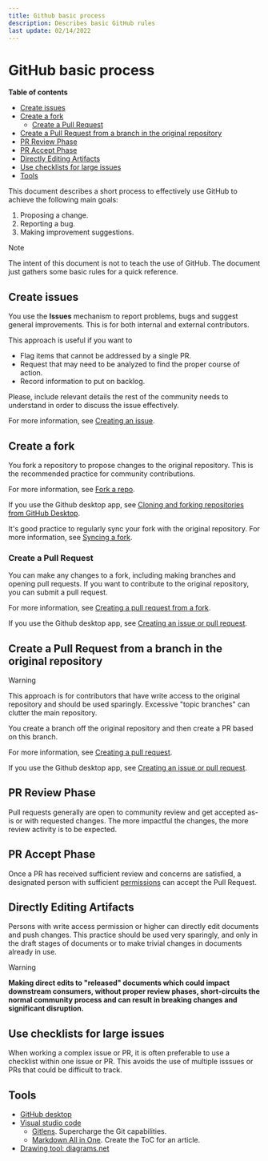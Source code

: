 ```yaml
---
title: Github basic process
description: Describes basic GitHub rules 
last update: 02/14/2022
---
```


# GitHub basic process

**Table of contents**
- [Create issues](#create-issues)
- [Create a fork](#create-a-fork)
  - [Create a Pull Request](#create-a-pull-request)
- [Create a Pull Request from a branch in the original repository](#create-a-pull-request-from-a-branch-in-the-original-repository)
- [PR Review Phase](#pr-review-phase)
- [PR Accept Phase](#pr-accept-phase)
- [Directly Editing Artifacts](#directly-editing-artifacts)
- [Use checklists for large issues](#use-checklists-for-large-issues)
- [Tools](#tools)

This document describes a short process to effectively use GitHub to achieve the following main goals:

1. Proposing a change. 
2. Reporting a bug. 
3. Making improvement suggestions.   

> [!NOTE]
> The intent of this document is not to teach the use of GitHub. The document just gathers some basic rules for a quick reference. 

## Create issues

You use the **Issues** mechanism to report problems, bugs and suggest general improvements. This is for both internal and external contributors. 

This approach is useful if you want to 

- Flag items that cannot be addressed by a single PR.
- Request that may need to be analyzed to find the proper course of action.
- Record information to put on backlog.  

Please, include relevant details the rest of the community needs to understand in order to discuss the issue effectively. 

For more information, see [Creating an issue](https://docs.GitHub.com/en/issues/tracking-your-work-with-issues/creating-an-issue). 


## Create a fork

You fork a repository to propose changes to the original repository. This is the recommended practice for community contributions.

For more information, see [Fork a repo](https://docs.github.com/en/get-started/quickstart/fork-a-repo).

If you use the Github desktop app, see [Cloning and forking repositories from GitHub Desktop](https://docs.github.com/en/desktop/contributing-and-collaborating-using-github-desktop/adding-and-cloning-repositories/cloning-and-forking-repositories-from-github-desktop). 
   
It's good practice to regularly sync your fork with the original repository. 
For more information, see [Syncing a fork](https://docs.github.com/en/pull-requests/collaborating-with-pull-requests/working-with-forks/syncing-a-fork).

### Create a Pull Request

You can make any changes to a fork, including making branches and opening pull requests. 
If you want to contribute to the original repository, you can submit a pull request.

For more information, see [Creating a pull request from a fork](https://docs.github.com/en/pull-requests/collaborating-with-pull-requests/proposing-changes-to-your-work-with-pull-requests/creating-a-pull-request-from-a-fork).

If you use the Github desktop app, see [Creating an issue or pull request](https://docs.github.com/en/desktop/contributing-and-collaborating-using-github-desktop/working-with-your-remote-repository-on-github-or-github-enterprise/creating-an-issue-or-pull-request). 

## Create a Pull Request from a branch in the original repository

> [!WARNING] 
> This approach is for contributors that have write access to the original repository and should be used sparingly. Excessive "topic branches" can clutter the main repository. 

You create a branch off the original repository and then create a PR based on this branch. 

For more information, see [Creating a pull request](https://docs.github.com/en/pull-requests/collaborating-with-pull-requests/proposing-changes-to-your-work-with-pull-requests/creating-a-pull-request). 

If you use the Github desktop app, see [Creating an issue or pull request](https://docs.github.com/en/desktop/contributing-and-collaborating-using-github-desktop/working-with-your-remote-repository-on-github-or-github-enterprise/creating-an-issue-or-pull-request). 

## PR Review Phase
Pull requests generally are open to community review and get accepted as-is or with requested changes. The more impactful the changes, the more review activity is to be expected.

## PR Accept Phase
Once a PR has received sufficient review and concerns are satisfied, a designated person with sufficient [permissions](https://docs.github.com/en/organizations/managing-access-to-your-organizations-repositories/repository-roles-for-an-organization#permissions-for-each-role) can accept the Pull Request. 

## Directly Editing Artifacts
Persons with write access permission or higher can directly edit documents and push changes. This practice should be used very sparingly, and only in the draft stages of documents or to make trivial changes in documents already in use.

> [!WARNING]
><span style="font-color:red; font-weigth:bold"> **Making direct edits to "released" documents which could impact downstream consumers, without proper review phases, short-circuits the normal community process and can result in breaking changes and significant disruption.**</span>


## Use checklists for large issues

When working a complex issue or PR, it is often preferable to use a checklist within one issue or PR. 
This avoids the use of multiple isssues or PRs that could be difficult to track.  


## Tools

- [GitHub desktop](https://desktop.github.com/)
- [Visual studio code](https://code.visualstudio.com/)
  - [Gitlens](https://marketplace.visualstudio.com/items?itemName=eamodio.gitlens). Supercharge the Git capabilities. 
  - [Markdown All in One](https://marketplace.visualstudio.com/items?itemName=yzhang.markdown-all-in-one). Create the ToC for an article.
- [Drawing tool: diagrams.net](https://www.diagrams.net/)

  

